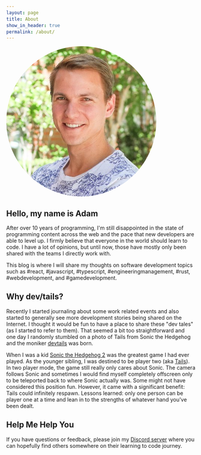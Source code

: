```yaml
---
layout: page
title: About
show_in_header: true
permalink: /about/
---
```


<div class="text-center mb-4">
  <img style="border-radius: 50%;" src="/assets/adam.jpg"/>
</div>

## Hello, my name is Adam

After over 10 years of programming, I'm still disappointed in the state of programming content across the web and the pace that new developers are able to level up. I firmly believe that everyone in the world should learn to code. I have a lot of opinions, but until now, those have mostly only been shared with the teams I directly work with. 

This blog is where I will share my thoughts on software development topics such as #react, #javascript, #typescript, #engineeringmanagement, #rust, #webdevelopment, and #gamedevelopment.

## Why dev/tails?

Recently I started journaling about some work related events and also started to generally see more development stories being shared on the Internet. I thought it would be fun to have a place to share these "dev tales" (as I started to refer to them).  That seemed a bit too straightforward and one day I randomly stumbled on a photo of Tails from Sonic the Hedgehog and the moniker [devtails](https://twitter.com/devtails) was born.

When I was a kid [Sonic the Hedgehog 2](https://en.wikipedia.org/wiki/Sonic_the_Hedgehog_2) was the greatest game I had ever played. As the younger sibling, I was destined to be player two (aka [Tails](https://en.wikipedia.org/wiki/Tails_(Sonic_the_Hedgehog))). In two player mode, the game still really only cares about Sonic. The camera follows Sonic and sometimes I would find myself completely offscreen only to be teleported back to where Sonic actually was.  Some might not have considered this position fun. However, it came with a significant benefit: Tails could infinitely respawn. Lessons learned: only one person can be player one at a time and lean in to the strengths of whatever hand you've been dealt.

<!-- ## #novice #apprentice #journeyman #expert #master

It is very difficult to find content of the appropriate depth when casually searching the web. Where applicable, I will categorize my posts by the apprenticeship terms. 

These roughly correlate to the usual job titles of junior, intermediate, senior, staff, and senior staff.  I find the term "senior" oversells how much experience someone actually has.  -->

## Help Me Help You

If you have questions or feedback, please join my [Discord server](https://discord.gg/H9r4yyc4r4) where you can hopefully find others somewhere on their learning to code journey.  